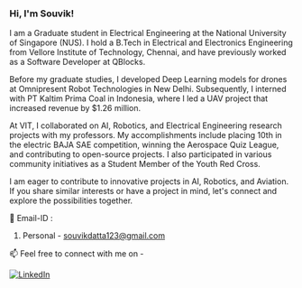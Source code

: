 ### Hi, I'm Souvik! 

I am a Graduate student in Electrical Engineering at the National University of Singapore (NUS). I hold a B.Tech in Electrical and Electronics Engineering from Vellore Institute of Technology, Chennai, and have previously worked as a Software Developer at QBlocks.

Before my graduate studies, I developed Deep Learning models for drones at Omnipresent Robot Technologies in New Delhi. Subsequently, I interned with PT Kaltim Prima Coal in Indonesia, where I led a UAV project that increased revenue by $1.26 million.

At VIT, I collaborated on AI, Robotics, and Electrical Engineering research projects with my professors. My accomplishments include placing 10th in the electric BAJA SAE competition, winning the Aerospace Quiz League, and contributing to open-source projects. I also participated in various community initiatives as a Student Member of the Youth Red Cross.

I am eager to contribute to innovative projects in AI, Robotics, and Aviation. If you share similar interests or have a project in mind, let's connect and explore the possibilities together.

📧 Email-ID : 
1. Personal - <a href="souvikdatta123@gmail.com">souvikdatta123@gmail.com</a>                 

📫 Feel free to connect with me on - <br/>

[![LinkedIn](https://img.shields.io/badge/-LinkedIn-0077B5?style=for-the-badge&logo=LinkedIn&logoColor=white)](https://www.linkedin.com/in/souvik-datta03/)
<!-- [![Twitter](https://img.shields.io/badge/-Twitter-0077B5?style=for-the-badge&logo=Twitter&logoColor=white)](https://twitter.com/Souvik306)
 -->
<!---<a href="https://www.linkedin.com/in/souvik-datta03/">
<img align="left" alt="Souvik's LinkedIn" width="22px" src="https://raw.githubusercontent.com/peterthehan/peterthehan/master/assets/linkedin.svg" />
</a>
<a href="https://twitter.com/Souvik306">
 <img align="left" alt="Souvik Datta | Twitter" width="22px" src="https://raw.githubusercontent.com/peterthehan/peterthehan/master/assets/twitter.svg" />
</a></br>-->

<!-- <img src="https://github-readme-stats.vercel.app/api?username=souvik0306&show_icons=true&theme=algolia" alt="souvik0306" />      
 -->

